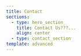 ```yaml
---
title: Contact
sections:
  - type: hero_section
    title: Contact Us???...
    align: center
  - type: contact_section
template: advanced
---
```


